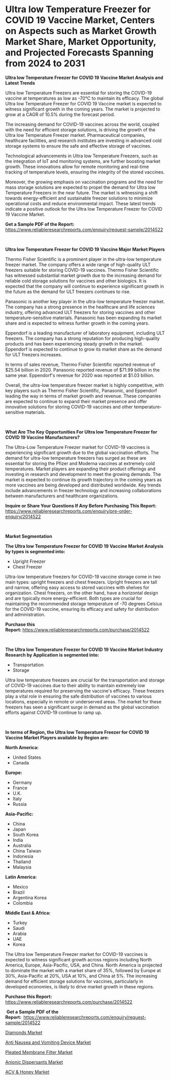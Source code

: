 <p><h1>Ultra low Temperature Freezer for COVID 19 Vaccine Market, Centers on Aspects such as Market Growth Market Share, Market Opportunity, and Projected Forecasts Spanning from 2024 to 2031</h1></p><p><strong>Ultra low Temperature Freezer for COVID 19 Vaccine Market Analysis and Latest Trends</strong></p>
<p><p>Ultra low Temperature Freezers are essential for storing the COVID-19 vaccine at temperatures as low as -70°C to maintain its efficacy. The global Ultra low Temperature Freezer for COVID 19 Vaccine market is expected to witness significant growth in the coming years. The market is projected to grow at a CAGR of 10.5% during the forecast period.</p><p>The increasing demand for COVID-19 vaccines across the world, coupled with the need for efficient storage solutions, is driving the growth of the Ultra low Temperature Freezer market. Pharmaceutical companies, healthcare facilities, and research institutes are investing in advanced cold storage systems to ensure the safe and effective storage of vaccines.</p><p>Technological advancements in Ultra low Temperature Freezers, such as the integration of IoT and monitoring systems, are further boosting market growth. These innovations allow for remote monitoring and real-time tracking of temperature levels, ensuring the integrity of the stored vaccines.</p><p>Moreover, the growing emphasis on vaccination programs and the need for mass storage solutions are expected to propel the demand for Ultra low Temperature Freezers in the near future. The market is witnessing a shift towards energy-efficient and sustainable freezer solutions to minimize operational costs and reduce environmental impact. These latest trends indicate a positive outlook for the Ultra low Temperature Freezer for COVID 19 Vaccine Market.</p></p>
<p><strong>Get a Sample PDF of the Report:&nbsp;</strong> <a href="https://www.reliableresearchreports.com/enquiry/request-sample/2014522">https://www.reliableresearchreports.com/enquiry/request-sample/2014522</a></p>
<p>&nbsp;</p>
<p><strong>Ultra low Temperature Freezer for COVID 19 Vaccine Major Market Players</strong></p>
<p><p>Thermo Fisher Scientific is a prominent player in the ultra-low temperature freezer market. The company offers a wide range of high-quality ULT freezers suitable for storing COVID-19 vaccines. Thermo Fisher Scientific has witnessed substantial market growth due to the increasing demand for reliable cold storage solutions for vaccines and other biologics. It is expected that the company will continue to experience significant growth in the future as the demand for ULT freezers continues to rise.</p><p>Panasonic is another key player in the ultra-low temperature freezer market. The company has a strong presence in the healthcare and life sciences industry, offering advanced ULT freezers for storing vaccines and other temperature-sensitive materials. Panasonic has been expanding its market share and is expected to witness further growth in the coming years.</p><p>Eppendorf is a leading manufacturer of laboratory equipment, including ULT freezers. The company has a strong reputation for producing high-quality products and has been experiencing steady growth in the market. Eppendorf is expected to continue to grow its market share as the demand for ULT freezers increases.</p><p>In terms of sales revenue, Thermo Fisher Scientific reported revenue of $25.54 billion in 2020. Panasonic reported revenue of $71.99 billion in the same year. Eppendorf's revenue for 2020 was reported at $1.03 billion.</p><p>Overall, the ultra-low temperature freezer market is highly competitive, with key players such as Thermo Fisher Scientific, Panasonic, and Eppendorf leading the way in terms of market growth and revenue. These companies are expected to continue to expand their market presence and offer innovative solutions for storing COVID-19 vaccines and other temperature-sensitive materials.</p></p>
<p>&nbsp;</p>
<p><strong>What Are The Key Opportunities For Ultra low Temperature Freezer for COVID 19 Vaccine Manufacturers?</strong></p>
<p><p>The Ultra-Low Temperature Freezer market for COVID-19 vaccines is experiencing significant growth due to the global vaccination efforts. The demand for ultra-low temperature freezers has surged as these are essential for storing the Pfizer and Moderna vaccines at extremely cold temperatures. Market players are expanding their product offerings and investing in research and development to meet the growing demands. The market is expected to continue its growth trajectory in the coming years as more vaccines are being developed and distributed worldwide. Key trends include advancements in freezer technology and increasing collaborations between manufacturers and healthcare organizations.</p></p>
<p><strong>Inquire or Share Your Questions If Any Before Purchasing This Report:</strong> <a href="https://www.reliableresearchreports.com/enquiry/pre-order-enquiry/2014522">https://www.reliableresearchreports.com/enquiry/pre-order-enquiry/2014522</a></p>
<p>&nbsp;</p>
<p><strong>Market Segmentation</strong></p>
<p><strong>The Ultra low Temperature Freezer for COVID 19 Vaccine Market Analysis by types is segmented into:</strong></p>
<p><ul><li>Upright Freezer</li><li>Chest Freezer</li></ul></p>
<p><p>Ultra-low temperature freezers for COVID-19 vaccine storage come in two main types: upright freezers and chest freezers. Upright freezers are tall and narrow, offering easy access to stored vaccines with shelves for organization. Chest freezers, on the other hand, have a horizontal design and are typically more energy-efficient. Both types are crucial for maintaining the recommended storage temperature of -70 degrees Celsius for the COVID-19 vaccine, ensuring its efficacy and safety for distribution and administration.</p></p>
<p><strong>Purchase this Report:&nbsp;</strong><a href="https://www.reliableresearchreports.com/purchase/2014522">https://www.reliableresearchreports.com/purchase/2014522</a></p>
<p>&nbsp;</p>
<p><strong>The Ultra low Temperature Freezer for COVID 19 Vaccine Market Industry Research by Application is segmented into:</strong></p>
<p><ul><li>Transportation</li><li>Storage</li></ul></p>
<p><p>Ultra low temperature freezers are crucial for the transportation and storage of COVID-19 vaccines due to their ability to maintain extremely low temperatures required for preserving the vaccine's efficacy. These freezers play a vital role in ensuring the safe distribution of vaccines to various locations, especially in remote or underserved areas. The market for these freezers has seen a significant surge in demand as the global vaccination efforts against COVID-19 continue to ramp up.</p></p>
<p>&nbsp;</p>
<p><strong>In terms of Region, the Ultra low Temperature Freezer for COVID 19 Vaccine Market Players available by Region are:</strong></p>
<p>
    <p> <strong> North America: </strong>
        <ul>
            <li>United States</li>
            <li>Canada</li>
        </ul>
        </p> 
    <p> <strong> Europe: </strong>
        <ul>
            <li>Germany</li>
            <li>France</li>
            <li>U.K.</li>
            <li>Italy</li>
            <li>Russia</li>
        </ul>
        </p> 
    <p> <strong> Asia-Pacific: </strong>
        <ul>
            <li>China</li>
            <li>Japan</li>
            <li>South Korea</li>
            <li>India</li>
            <li>Australia</li>
            <li>China Taiwan</li>
            <li>Indonesia</li>
            <li>Thailand</li>
            <li>Malaysia</li>
        </ul>
        </p> 
    <p> <strong> Latin America: </strong>
        <ul>
            <li>Mexico</li>
            <li>Brazil</li>
            <li>Argentina Korea</li>
            <li>Colombia</li>
        </ul>
        </p> 
    <p> <strong> Middle East & Africa: </strong>
        <ul>
            <li>Turkey</li>
            <li>Saudi</li>
            <li>Arabia</li>
            <li>UAE</li>
            <li>Korea</li>
        </ul>
    </p>
    </p>
<p><p>The Ultra low Temperature Freezer market for COVID-19 vaccines is expected to witness significant growth across regions including North America, Europe, Asia-Pacific, USA, and China. North America is projected to dominate the market with a market share of 35%, followed by Europe at 30%, Asia-Pacific at 20%, USA at 10%, and China at 5%. The increasing demand for efficient storage solutions for vaccines, particularly in developed economies, is likely to drive market growth in these regions.</p></p>
<p><strong>Purchase this Report: </strong><a href="https://www.reliableresearchreports.com/purchase/2014522">https://www.reliableresearchreports.com/purchase/2014522</a></p>
<p>&nbsp;<strong>Get a Sample PDF of the Report:&nbsp;&nbsp;</strong><a href="https://www.reliableresearchreports.com/enquiry/request-sample/2014522">https://www.reliableresearchreports.com/enquiry/request-sample/2014522</a></p>
<p><strong></strong></p>
<p><p><a href="https://cedar-agate-3da.notion.site/Decoding-the-Diamonds-Market-A-Deep-Dive-into-the-Latest-Market-Trends-Market-Segmentation-and-Co-d15be1d85ce54474bf49b6af3b86b7be">Diamonds Market</a></p><p><a href="https://github.com/jj19131/Market-Research-Report-List-1/blob/main/anti-nausea-and-vomiting-device-market.md">Anti Nausea and Vomiting Device Market</a></p><p><a href="https://view.publitas.com/reportprime-1/pleated-membrane-filter-market-research-report-provides-thorough-industry-overview-which-offers-an-in-depth-analysis-of-product-trends-and-new-market-divisions/">Pleated Membrane Filter Market</a></p><p><a href="https://view.publitas.com/reportprime-1/anionic-dispersants-market-research-report-forecasted-for-period-from-2024-2031-by-market-type-market-application-and-region/">Anionic Dispersants Market</a></p><p><a href="https://circular-yam-9b9.notion.site/ACV-Honey-Market-Provides-a-Comprehensive-Analysis-Including-a-Macro-Overview-of-the-Market-as-wel-9519cfe748634c15ba6f37ba9851ab86">ACV & Honey Market</a></p></p>